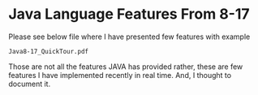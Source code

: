 # Java Language Features From 8-17

<p> Please see below file where I have presented few features with example</p>

```
Java8-17_QuickTour.pdf
```
<p>
Those are not all the features JAVA has provided rather, 
these are few features I have implemented recently in real time. 
And, I thought to document it.
</p>